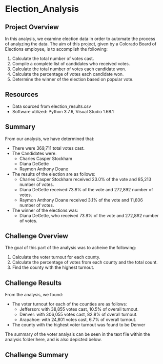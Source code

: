 # Election_Analysis

## Project Overview
In this analysis, we examine election data in order to automate the process of analyzing the data. The aim of this project, given by a Colorado Board of Elections employee, is to accomplish the following:

1. Calculate the total number of votes cast.
2. Compile a complete list of candidates who received votes.
3. Calculate the total number of votes each candidate won.
4. Calculate the percentage of votes each candidate won.
5. Determine the winner of the election based on popular vote. 

## Resources
- Data sourced from election_results.csv
- Software utilized: Python 3.7.6, Visual Studio 1.68.1

## Summary
From our analysis, we have determined that:
 - There were 369,711 total votes cast.
 - The Candidates were:
    - Charles Casper Stockham
    - Diana DeGette
    - Raymon Anthony Doane
 - The results of the election are as follows:
    - Charles Casper Stockham received 23.0% of the vote and 85,213 number of votes.
    - Diana DeGette received 73.8% of the vote and 272,892 number of votes.
    - Raymon Anthony Doane received 3.1% of the vote and 11,606 number of votes.
  - The winner of the elections was:
     - Diana DeGette, who received 73.8% of the vote and 272,892 number of votes.


## Challenge Overview
The goal of this part of the analysis was to acheive the following:

1. Calculate the voter turnout for each county.
2. Calculate the percentage of votes from each county and the total count.
3. Find the county with the highest turnout.

## Challenge Results
From the analysis, we found:
- The voter turnout for each of the counties are as follows:
  - Jefferson: with 38,855 votes cast, 10.5% of overall turnout.
  - Denver: with 306,055 votes cast, 82.8% of overall turnout.
  - Arapahoe: with 24,801 votes cast,  6.7% of overall turnout.
- The county with the highest voter turnout was found to be Denver

The summary of the voter analysis can be seen in the text file within the analysis folder here, and is also depicted below.


## Challenge Summary
